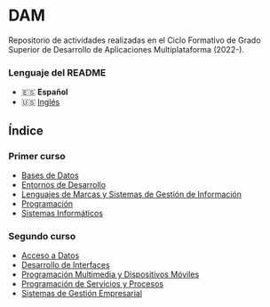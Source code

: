 # DAM
Repositorio de actividades realizadas en el Ciclo Formativo de Grado Superior de Desarrollo de Aplicaciones Multiplataforma (2022-).

### Lenguaje del README
- 🇪🇸 **Español**
- 🇺🇸 [Inglés](./README-en.md)

## Índice
### Primer curso
- [Bases de Datos](./Bases%20de%20datos/)
- [Entornos de Desarrollo](./Entornos%20de%20desarrollo/)
- [Lenguajes de Marcas y Sistemas de Gestión de Información](./Lenguajes%20de%20marcas%20y%20sistemas%20de%20gesti%C3%B3n%20de%20informaci%C3%B3n/)
- [Programación](./Programaci%C3%B3n/)
- [Sistemas Informáticos](./Sistemas%20inform%C3%A1ticos/)
### Segundo curso
- [Acceso a Datos](./Acceso%20a%20datos/)
- [Desarrollo de Interfaces](./Desarrollo%20de%20interfaces/)
- [Programación Multimedia y Dispositivos Móviles](./Programación%20multimedia%20y%20dispositivos%20móviles/)
- [Programación de Servicios y Procesos](./Programación%20de%20servicios%20y%20procesos/)
- [Sistemas de Gestión Empresarial](./Sistemas%20de%20gestión%20empresarial/)

